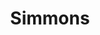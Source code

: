 ---
title: "Simmons"
url: /ciudad-autonoma-de-buenos-aires/simmons-avenida-diaz-velez/
shop: cama
---
